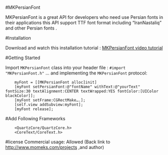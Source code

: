 
#MKPersianFont

MKPersianFont is a great API for developers who need use Persian fonts in their applications this API support TTF font format including “IranNastaliq” and other Persian fonts .

#Installation

Download and watch this installation tutorial : 
<a href="http://goo.gl/VhsZq">MKPersianFont video tutorial</a>


#Getting Started

Import `MKPersianFont` class into your header file :
		`#import "MKPersianFont.h"`
... and implementing the `MKPersianFont` protocol:

		myFont = [[MKPersianFont alloc]init]
		[myFont setPersianFont:@"fontName" withText:@"yourText" fontSize:30 textAlignment:CENTER textWrapped:YES fontColor:[UIColor blackColor]];
		[myFont setFrame:CGRectMake….];
		[self.view addSubview:myFont];
		[myFont release];




#Add Following Frameworks 

		<QuartzCore/QuartzCore.h>
		<CoreText/CoreText.h>

#license
Commercial usage: Allowed (Back link to http://www.momeks.com/projects ,and author)